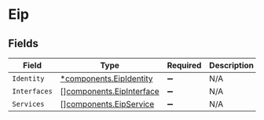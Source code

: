 # Eip


## Fields

| Field                                                                | Type                                                                 | Required                                                             | Description                                                          |
| -------------------------------------------------------------------- | -------------------------------------------------------------------- | -------------------------------------------------------------------- | -------------------------------------------------------------------- |
| `Identity`                                                           | [*components.EipIdentity](../../models/components/eipidentity.md)    | :heavy_minus_sign:                                                   | N/A                                                                  |
| `Interfaces`                                                         | [][components.EipInterface](../../models/components/eipinterface.md) | :heavy_minus_sign:                                                   | N/A                                                                  |
| `Services`                                                           | [][components.EipService](../../models/components/eipservice.md)     | :heavy_minus_sign:                                                   | N/A                                                                  |